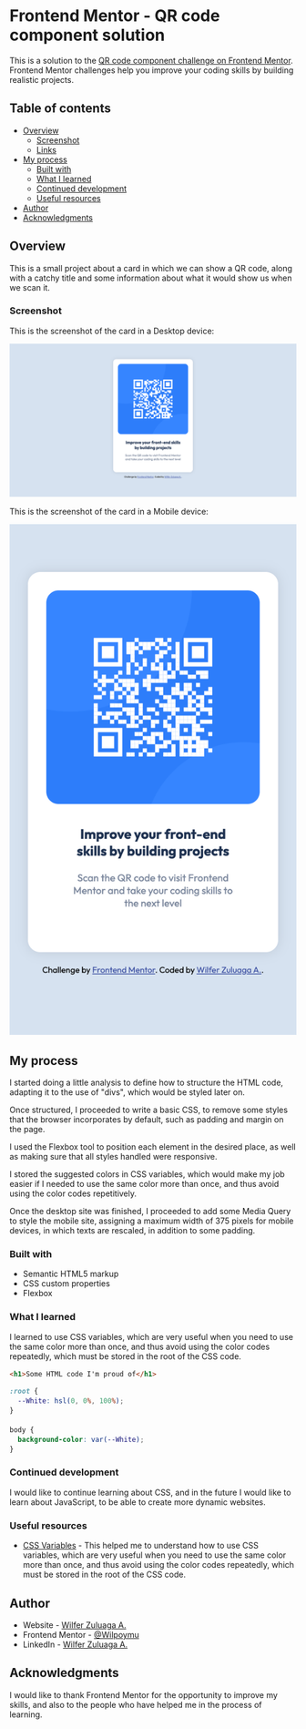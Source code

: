 # Frontend Mentor - QR code component solution

This is a solution to the [QR code component challenge on Frontend Mentor](https://www.frontendmentor.io/challenges/qr-code-component-iux_sIO_H). Frontend Mentor challenges help you improve your coding skills by building realistic projects. 

## Table of contents

- [Overview](#overview)
  - [Screenshot](#screenshot)
  - [Links](#links)
- [My process](#my-process)
  - [Built with](#built-with)
  - [What I learned](#what-i-learned)
  - [Continued development](#continued-development)
  - [Useful resources](#useful-resources)
- [Author](#author)
- [Acknowledgments](#acknowledgments)


## Overview

This is a small project about a card in which we can show a QR code, along with a catchy title and some information about what it would show us when we scan it.

### Screenshot

This is the screenshot of the card in a Desktop device:

![](./Desktop-site.png)

This is the screenshot of the card in a Mobile device:

![](./Mobile-site-iPhone-SE.png)

## My process

I started doing a little analysis to define how to structure the HTML code, adapting it to the use of "divs", which would be styled later on.

Once structured, I proceeded to write a basic CSS, to remove some styles that the browser incorporates by default, such as padding and margin on the page.

I used the Flexbox tool to position each element in the desired place, as well as making sure that all styles handled were responsive.

I stored the suggested colors in CSS variables, which would make my job easier if I needed to use the same color more than once, and thus avoid using the color codes repetitively.

Once the desktop site was finished, I proceeded to add some Media Query to style the mobile site, assigning a maximum width of 375 pixels for mobile devices, in which texts are rescaled, in addition to some padding.

### Built with

- Semantic HTML5 markup
- CSS custom properties
- Flexbox

### What I learned

I learned to use CSS variables, which are very useful when you need to use the same color more than once, and thus avoid using the color codes repeatedly, which must be stored in the root of the CSS code.

```html
<h1>Some HTML code I'm proud of</h1>
```
```css
:root {
  --White: hsl(0, 0%, 100%);
}

body {
  background-color: var(--White);
}
```

### Continued development

I would like to continue learning about CSS, and in the future I would like to learn about JavaScript, to be able to create more dynamic websites.

### Useful resources

- [CSS Variables](https://developer.mozilla.org/en-US/docs/Web/CSS/Using_CSS_custom_properties) - This helped me to understand how to use CSS variables, which are very useful when you need to use the same color more than once, and thus avoid using the color codes repeatedly, which must be stored in the root of the CSS code.


## Author

- Website - [Wilfer Zuluaga A.](https://github.com/Wilpoymu)
- Frontend Mentor - [@Wilpoymu](https://www.frontendmentor.io/profile/Wilpoymu)
- LinkedIn - [Wilfer Zuluaga A.](https://www.linkedin.com/in/wilfer-zuluaga-aristizabal)


## Acknowledgments

I would like to thank Frontend Mentor for the opportunity to improve my skills, and also to the people who have helped me in the process of learning.
